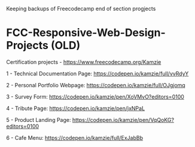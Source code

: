 Keeping backups of Freecodecamp end of section progjects

# FCC-Responsive-Web-Design-Projects (OLD)

Certification projects - https://www.freecodecamp.org/Kamzie

1 - Technical Documentation Page: https://codepen.io/kamzie/full/vvRdyY

2 - Personal Portfolio Webpage: https://codepen.io/kamzie/full/OJgjomq

3 - Survey Form: https://codepen.io/kamzie/pen/XoVMvO?editors=0100

4 - Tribute Page: https://codepen.io/kamzie/pen/jxNPaL

5 - Product Landing Page: https://codepen.io/kamzie/pen/VqQoKG?editors=0100

6 - Cafe Menu: https://codepen.io/kamzie/full/ExJabBb
